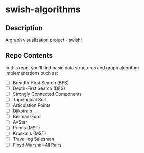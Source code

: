 # swish-algorithms
## Description
A graph visualization project - swish!

## Repo Contents
In this repo, you'll find basic data structures and graph algorithm implementations such as:
- [ ] Breadth-First Search (BFS)
- [ ] Depth-First Search (DFS)
- [ ] Strongly Connected Components
- [ ] Topological Sort
- [ ] Articulation Points
- [ ] Djikstra's
- [ ] Bellman-Ford
- [ ] A*Star
- [ ] Prim's (MST)
- [ ] Kruskal's (MST)
- [ ] Travelling Salesman
- [ ] Floyd-Warshall All Pairs
